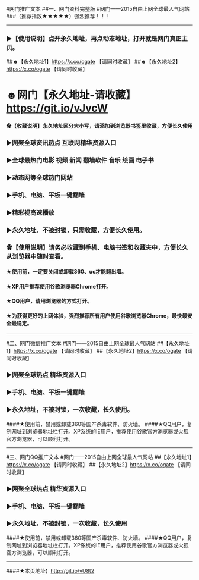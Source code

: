 #网门推广文本
##一、网门资料完整版
#网门——2015自由上网全球最人气网站
###（推荐指数★★★★★）强烈推荐！！！
***
### ►【使用说明】点开永久地址，再点动态地址，打开就是网门真正主页。
##☻【永久地址1】https://x.co/ogate 【请同时收藏】
##☻【永久地址2】https://x.co/ogate 【请同时收藏】
# ☻网门【永久地址-请收藏】https://git.io/vJvcW
#### ✿【收藏说明】永久地址区分大小写，请添加到浏览器书签里收藏，方便长久使用
### ►网聚全球资讯热点 互联网精华资源入口
### ►全球最热门电影 视频 新闻 翻墙软件 音乐 绘画 电子书
### ►动态网等全球热门网站
### ►手机、电脑、平板一键翻墙
### ►精彩视高速播放
### ►永久地址，不被封锁，只需收藏，方便长久使用。

### ✿【使用说明】请务必收藏到手机、电脑书签和收藏夹中，方便长久从浏览器中随时查看。
#### ★使用前，一定要关闭或卸载360、uc才能翻出墙。
#### ★XP用户推荐使用谷歌浏览器Chrome打开。
#### ★QQ用户，请用浏览器的方式打开。
#### ★为获得更好的上网体验，强烈推荐所有用户使用谷歌浏览器Chrome，最快最安全最稳定。 

***
#二、网门微信推广文本
#网门——2015自由上网全球最人气网站
##【永久地址1】https://x.co/ogate 【请同时收藏】
##【永久地址2】https://x.co/ogate 【请同时收藏】
### ►网聚全球热点 精华资源入口
### ►手机、电脑、平板一键翻墙
### ►永久地址，不被封锁，一次收藏，长久使用。
####★使用前，禁用或卸载360等国产杀毒软件、防火墙。
####★QQ用户，复制网址到浏览器地址栏打开。XP系统的IE用户，推荐使用谷歌官方浏览器或火狐官方浏览器，可以顺利打开。

***
#三、网门QQ推广文本
#网门——2015自由上网全球最人气网站
##【永久地址1】https://x.co/ogate 【请同时收藏】
##【永久地址2】https://x.co/ogate 【请同时收藏】
### ►网聚全球热点 精华资源入口
### ►手机、电脑、平板一键翻墙
### ►永久地址，不被封锁，一次收藏，长久使用
####★使用前，禁用或卸载360等国产杀毒软件、防火墙。
####★QQ用户，复制网址到浏览器地址栏打开。XP系统的IE用户，推荐使用谷歌官方浏览器或火狐官方浏览器，可以顺利打开。
***
####★本页地址】http://git.io/vU8t2 





